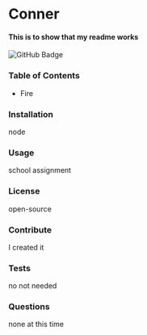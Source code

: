 
# Conner
#### This is to show that my readme works
![GitHub Badge](https://img.shields.io/badge/MIT-ImCool-blue)
### Table of Contents
* Fire
### Installation
node
### Usage
school assignment
### License
open-source
### Contribute
I created it
### Tests
no not needed
### Questions
none at this time
